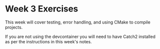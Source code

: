 # Week 3 Exercises

This week will cover testing, error handling, and using CMake to compile projects. 

If you are not using the devcontainer you will need to have Catch2 installed as per the instructions in this week's notes. 